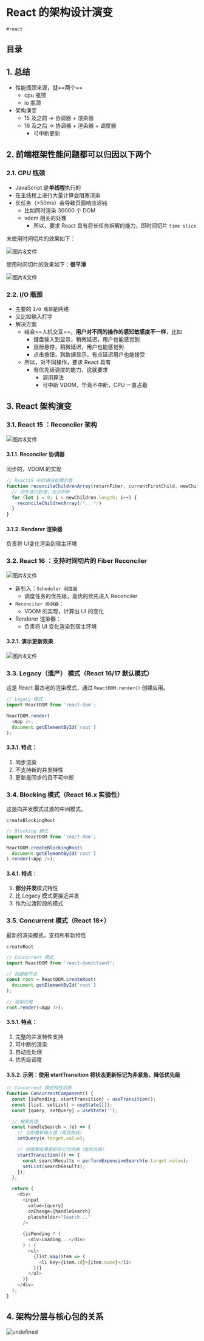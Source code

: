 
# React 的架构设计演变

`#react` 


## 目录
<!-- toc -->
 ## 1. 总结 

- 性能瓶颈来源，就==两个==
	- cpu 瓶颈
	- io 瓶颈
- 架构演变
	- 15 及之前 → 协调器 + 渲染器
	- 16 及之后 → 协调器 + 渲染器 + 调度器
		- 可中断更新

## 2. 前端框架性能问题都可以归因以下两个

### 2.1. CPU 瓶颈

- JavaScript 是**单线程**执行的
- 在主线程上进行大量计算会阻塞渲染
- 长任务（>50ms）会导致页面响应迟钝
	- 比如同时渲染 30000 个 DOM
	- vdom 相关的处理
		- 所以，要求 React 具有将长任务拆解的能力，即时间切片 `time slice`

未使用时间切片的效果如下：

![图片&文件](./files/20241029.png)

使用时间切片的效果如下：**很平滑**

![图片&文件](./files/20241029-1.png)

### 2.2. I/O 瓶颈

- 主要的 `I/O 瓶颈`是网络
- 又比如输入打字
- 解决方案
	- 结合==人机交互==，**用户对不同的操作的感知敏感度不一样**，比如
		- 键盘输入到显示，稍微延迟，用户也能感觉到
		- 鼠标悬停，稍微延迟，用户也能感觉到
		- 点击按钮，到数据显示，有点延迟用户也能接受
	- 所以，对不同操作，要求 React 具有
		- 有优先级调度的能力，这就要求
			- 调用算法
			- 可中断 VDOM，毕竟不中断，CPU 一直占着

## 3. React 架构演变

### 3.1. React 15 ：Reconciler 架构

![图片&文件](./files/20241031-21.png)

#### 3.1.1. Reconciler 协调器

同步的，VDOM 的实现

```javascript hl:3
// React15 中的递归处理示意
function reconcileChildrenArray(returnFiber, currentFirstChild, newChildren) {
  // 同步递归处理，无法中断
  for (let i = 0; i < newChildren.length; i++) {
    reconcileChildrenArray(/*...*/)
  }
}
```

#### 3.1.2. Renderer 渲染器

负责将 UI变化渲染到宿主环境

### 3.2. React 16 ：支持时间切片的 Fiber Reconciler

![图片&文件](./files/20241031-22.png)

- 新引入：`Scheduler 调度器`
	- 调度任务的优先级，高优的优先进入 Reconciler
- `Reconciler 协调器`：
	- VDOM 的实现，计算出 UI 的变化
- Renderer 渲染器：
	- 负责将 UI 变化渲染到宿主环境

#### 3.2.1. 演示更新效果

![图片&文件](./files/20241029-2.png)

### 3.3. Legacy（遗产） 模式（React 16/17 默认模式）

这是 React 最古老的渲染模式，通过 `ReactDOM.render()` 创建应用。

```javascript
// Legacy 模式
import ReactDOM from 'react-dom';

ReactDOM.render(
  <App />,
  document.getElementById('root')
);
```

#### 3.3.1. 特点：

1. 同步渲染
2. 不支持新的并发特性
3. 更新是同步的且不可中断

### 3.4. Blocking 模式（React 16.x 实验性）

这是向并发模式过渡的中间模式。

`createBlockingRoot`

```javascript hl:4
// Blocking 模式
import ReactDOM from 'react-dom';

ReactDOM.createBlockingRoot(
  document.getElementById('root')
).render(<App />);
```

#### 3.4.1. 特点：

1. **部分并发**模式特性
2. 比 Legacy 模式更接近并发
3. 作为过渡阶段的模式

### 3.5. Concurrent 模式（React 18+）

最新的渲染模式，支持所有新特性

`createRoot`

```javascript hl:5
// Concurrent 模式
import ReactDOM from 'react-dom/client';

// 创建根节点
const root = ReactDOM.createRoot(
  document.getElementById('root')
);

// 渲染应用
root.render(<App />);
```

#### 3.5.1. 特点：

1. 完整的并发特性支持
2. 可中断的渲染
3. 自动批处理
4. 优先级调度

#### 3.5.2. 示例：使用 startTransition 将状态更新标记为非紧急，降低优先级

```javascript hl:12,9
// Concurrent 模式特性示例
function ConcurrentComponent() {
  const [isPending, startTransition] = useTransition();
  const [list, setList] = useState([]);
  const [query, setQuery] = useState('');

  // 搜索处理
  const handleSearch = (e) => {
    // 立即更新输入值（高优先级）
    setQuery(e.target.value);

    // 将搜索结果更新标记为转换（低优先级）
    startTransition(() => {
      const searchResults = performExpensiveSearch(e.target.value);
      setList(searchResults);
    });
  };

  return (
    <div>
      <input
        value={query}
        onChange={handleSearch}
        placeholder="Search..."
      />
      
      {isPending ? (
        <div>Loading...</div>
      ) : (
        <ul>
          {list.map(item => (
            <li key={item.id}>{item.name}</li>
          ))}
        </ul>
      )}
    </div>
  );
}
```

## 4. 架构分层与核心包的关系

![undefined](#)